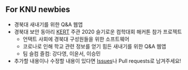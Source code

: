 ## For KNU newbies

- 경북대 새내기를 위한 Q&A 웹앱
- 경북대 보안 동아리 [KERT](https://www.facebook.com/KNU.KERT) 주관 2020 슬기로운 컴학대회 해커톤 참가 프로젝트
  - 언택트 사회에 경북대 구성원들을 위한 소프트웨어
  - 코로나로 인해 학교 관련 정보를 얻기 힘든 새내기를 위한 Q&A 웹앱
  - 팀 슬컴 즐컴: 강다영, 이윤서, 이승민
- 추가할 내용이나 수정할 내용이 있다면 [Issues](https://github.com/tula3and/for-knu-newbies/issues)나 Pull requests로 남겨주세요!
